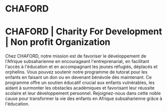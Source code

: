 # CHAFORD

# CHAFORD | Charity For Development | Non profit Organization

Chez CHAFORD, notre mission est de favoriser le développement de l'Afrique subsaharienne en encourageant l'entreprenariat, en facilitant l'accès à l'éducation et en accompagnant les jeunes réfugiés, déplacés et orphelins. Vous pouvez soutenir notre programme de tutorat pour les enfants en faisant un don ou en devenant bénévole dès maintenant. Ce programme offre un soutien éducatif crucial aux enfants vulnérables, les aidant à surmonter les obstacles académiques et favorisant leur réussite scolaire et leur développement personnel. Rejoignez-nous dans cette noble cause pour transformer la vie des enfants en Afrique subsaharienne grâce à l'éducation.
